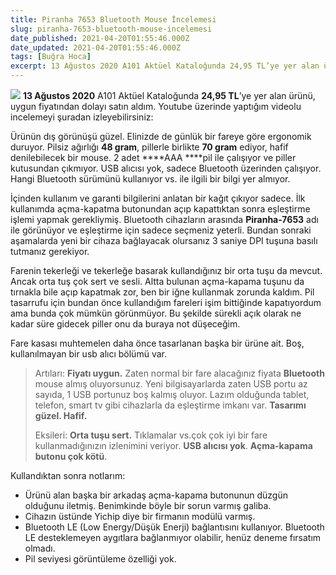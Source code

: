 ```yaml
---
title: Piranha 7653 Bluetooth Mouse İncelemesi
slug: piranha-7653-bluetooth-mouse-incelemesi
date_published: 2021-04-20T01:55:46.000Z
date_updated: 2021-04-20T01:55:46.000Z
tags: [Buğra Hoca]
excerpt: 13 Ağustos 2020 A101 Aktüel Kataloğunda 24,95 TL’ye yer alan ürünü, uygun fiyatından dolayı satın aldım.
---
```


![](https://miro.medium.com/max/395/0*95t6nd46-hLls5sx.jpg)
****13 Ağustos 2020**** A101 Aktüel Kataloğunda ****24,95 TL****’ye yer alan ürünü, uygun fiyatından dolayı satın aldım. Youtube üzerinde yaptığım videolu incelemeyi şuradan izleyebilirsiniz:

Ürünün dış görünüşü güzel. Elinizde de günlük bir fareye göre ergonomik duruyor. Pilsiz ağırlığı ****48 gram****, pillerle birlikte ****70 gram**** ediyor, hafif denilebilecek bir mouse. 2 adet ****AAA ****pil ile çalışıyor ve piller kutusundan çıkmıyor. USB alıcısı yok, sadece Bluetooth üzerinden çalışıyor. Hangi Bluetooth sürümünü kullanıyor vs. ile ilgili bir bilgi yer almıyor.

İçinden kullanım ve garanti bilgilerini anlatan bir kağıt çıkıyor sadece. İlk kullanımda açma-kapatma butonundan açıp kapattıktan sonra eşleştirme işlemi yapmak gerekliymiş. Bluetooth cihazların arasında ****Piranha-7653**** adı ile görünüyor ve eşleştirme için sadece seçmeniz yeterli. Bundan sonraki aşamalarda yeni bir cihaza bağlayacak olursanız 3 saniye DPI tuşuna basılı tutmanız gerekiyor.

Farenin tekerleği ve tekerleğe basarak kullandığınız bir orta tuşu da mevcut. Ancak orta tuş çok sert ve sesli. Altta bulunan açma-kapama tuşunu da tırnakla bile açıp kapatmak zor, ben bir iğne kullanmak zorunda kaldım. Pil tasarrufu için bundan önce kullandığım fareleri işim bittiğinde kapatıyordum ama bunda çok mümkün görünmüyor. Bu şekilde sürekli açık olarak ne kadar süre gidecek piller onu da buraya not düşeceğim.

Fare kasası muhtemelen daha önce tasarlanan başka bir ürüne ait. Boş, kullanılmayan bir usb alıcı bölümü var.

> Artıları: ****Fiyatı uygun.**** Zaten normal bir fare alacağınız fiyata ****Bluetooth**** mouse almış oluyorsunuz. Yeni bilgisayarlarda zaten USB portu az sayıda, 1 USB portunuz boş kalmış oluyor. Lazım olduğunda tablet, telefon, smart tv gibi cihazlarla da eşleştirme imkanı var. ****Tasarımı güzel. Hafif.****
> 
> Eksileri: ****Orta tuşu sert.**** Tıklamalar vs.çok çok iyi bir fare kullanmadığınızın izlenimini veriyor. ****USB alıcısı yok****. ****Açma-kapama butonu çok kötü****.


Kullandıktan sonra notlarım:

- Ürünü alan başka bir arkadaş açma-kapama butonunun düzgün olduğunu iletmiş. Benimkinde böyle bir sorun varmış galiba.
- Cihazın üstünde Yichip diye bir firmanın modülü varmış.
- Bluetooth LE (Low Energy/Düşük Enerji) bağlantısını kullanıyor. Bluetooth LE desteklemeyen aygıtlara bağlanmıyor olabilir, henüz deneme fırsatım olmadı.
- Pil seviyesi görüntüleme özelliği yok.
